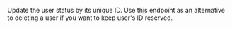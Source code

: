 Update the user status by its unique ID. Use this endpoint as an alternative to deleting a user if you want to keep user's ID reserved.